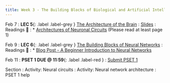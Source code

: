 ```yaml
---
title: Week 3 - The Building Blocks of Biological and Artificial Intelligence (Cont'd)
---
```


Feb 7
: **LEC 5**{: .label .label-grey } [The Architecture of the Brain](#)
     : [Slides](https://canvas.harvard.edu/files/14293871/download?download_frd=1)
: Readings 📖
: * [Architectures of Neuronal Circuits](https://canvas.harvard.edu/files/14290087/download?download_frd=1) (Please read at least page 1)

Feb 9
:  **LEC 6**{: .label .label-grey } [The Building Blocks of Neural Networks](#)
: Readings 📖
: * [Blog Post - A Beginner Introduction to Neural Networks](https://purnasaigudikandula.medium.com/a-beginner-intro-to-neural-networks-543267bda3c8)

Feb 11
:  **PSET 1 DUE @ 11:59**{: .label .label-red } 
    : [Submit PSET 1](https://canvas.harvard.edu/courses/97916/assignments/532854)

Section
: Activity: Neural circuits 
: Activity: Neural network architecture
: PSET 1 help
